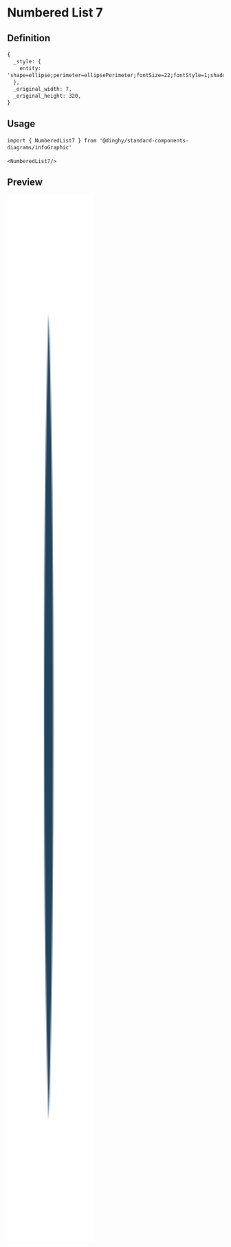 # Numbered List 7

## Definition

```
{
  _style: { 
    entity: 'shape=ellipse;perimeter=ellipsePerimeter;fontSize=22;fontStyle=1;shadow=0;strokeColor=#ffffff;fillColor=#23445D;strokeWidth=4;fontColor=#ffffff;align=center;whiteSpace=wrap;html=1;',
  },
  _original_width: 7,
  _original_height: 320,
}
```

## Usage

```
import { NumberedList7 } from '@dinghy/standard-components-diagrams/infoGraphic'

<NumberedList7/>
```

## Preview

<img src="./numbered-list-7.png" width="200"/>
